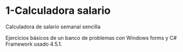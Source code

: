 # 1-Calculadora salario

Calculadora de salario semanal sencilla

Ejercicios básicos de un banco de problemas con Windows forms y C#
Framework usado 4.5.1.
